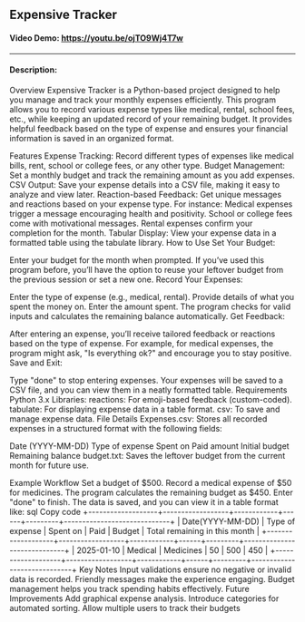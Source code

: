 Expensive Tracker
--------------------------
#### Video Demo: https://youtu.be/ojTO9Wj4T7w
--------------------------
#### Description:
Overview
Expensive Tracker is a Python-based project designed to help you manage and track your monthly expenses efficiently. This program allows you to record various expense types like medical, rental, school fees, etc., while keeping an updated record of your remaining budget. It provides helpful feedback based on the type of expense and ensures your financial information is saved in an organized format.

Features
Expense Tracking: Record different types of expenses like medical bills, rent, school or college fees, or any other type.
Budget Management: Set a monthly budget and track the remaining amount as you add expenses.
CSV Output: Save your expense details into a CSV file, making it easy to analyze and view later.
Reaction-based Feedback: Get unique messages and reactions based on your expense type. For instance:
Medical expenses trigger a message encouraging health and positivity.
School or college fees come with motivational messages.
Rental expenses confirm your completion for the month.
Tabular Display: View your expense data in a formatted table using the tabulate library.
How to Use
Set Your Budget:

Enter your budget for the month when prompted.
If you’ve used this program before, you’ll have the option to reuse your leftover budget from the previous session or set a new one.
Record Your Expenses:

Enter the type of expense (e.g., medical, rental).
Provide details of what you spent the money on.
Enter the amount spent. The program checks for valid inputs and calculates the remaining balance automatically.
Get Feedback:

After entering an expense, you’ll receive tailored feedback or reactions based on the type of expense. For example, for medical expenses, the program might ask, "Is everything ok?" and encourage you to stay positive.
Save and Exit:

Type "done" to stop entering expenses.
Your expenses will be saved to a CSV file, and you can view them in a neatly formatted table.
Requirements
Python 3.x
Libraries:
reactions: For emoji-based feedback (custom-coded).
tabulate: For displaying expense data in a table format.
csv: To save and manage expense data.
File Details
Expenses.csv: Stores all recorded expenses in a structured format with the following fields:

Date (YYYY-MM-DD)
Type of expense
Spent on
Paid amount
Initial budget
Remaining balance
budget.txt: Saves the leftover budget from the current month for future use.

Example Workflow
Set a budget of $500.
Record a medical expense of $50 for medicines. The program calculates the remaining budget as $450.
Enter "done" to finish. The data is saved, and you can view it in a table format like:
sql
Copy code
+-------------------+------------------+------------+------+---------+-----------------------------+
| Date(YYYY-MM-DD)  | Type of expense | Spent on   | Paid | Budget  | Total remaining in this month |
+-------------------+------------------+------------+------+---------+-----------------------------+
| 2025-01-10        | Medical         | Medicines  |   50 |     500 |                         450 |
+-------------------+------------------+------------+------+---------+-----------------------------+
Key Notes
Input validations ensure no negative or invalid data is recorded.
Friendly messages make the experience engaging.
Budget management helps you track spending habits effectively.
Future Improvements
Add graphical expense analysis.
Introduce categories for automated sorting.
Allow multiple users to track their budgets

